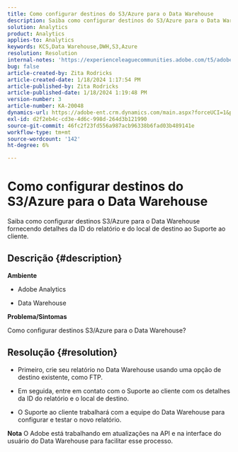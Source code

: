 ```yaml
---
title: Como configurar destinos do S3/Azure para o Data Warehouse
description: Saiba como configurar destinos do S3/Azure para o Data Warehouse.
solution: Analytics
product: Analytics
applies-to: Analytics
keywords: KCS,Data Warehouse,DWH,S3,Azure
resolution: Resolution
internal-notes: 'https://experienceleaguecommunities.adobe.com/t5/adobe-analytics-ideas/amazon-s3-support-for-data-warehouse/idi-p/341037  Azure example: https://jira.corp.adobe.com/browse/AN-259530  S3 example: https://jira.corp.adobe.com/browse/AN-294769'
bug: false
article-created-by: Zita Rodricks
article-created-date: 1/18/2024 1:17:54 PM
article-published-by: Zita Rodricks
article-published-date: 1/18/2024 1:19:48 PM
version-number: 3
article-number: KA-20048
dynamics-url: https://adobe-ent.crm.dynamics.com/main.aspx?forceUCI=1&pagetype=entityrecord&etn=knowledgearticle&id=cf6b0afa-03b6-ee11-a569-6045bd0065f9
exl-id: d2f2eb4c-cd3e-4d6c-998d-264d3b121990
source-git-commit: 46fc2f23fd556a987acb96338b6fad03b489141e
workflow-type: tm+mt
source-wordcount: '142'
ht-degree: 6%

---
```


# Como configurar destinos do S3/Azure para o Data Warehouse


Saiba como configurar destinos S3/Azure para o Data Warehouse fornecendo detalhes da ID do relatório e do local de destino ao Suporte ao cliente.

## Descrição {#description}


<b>Ambiente</b>

- Adobe Analytics

- Data Warehouse

<b>Problema/Sintomas</b>

Como configurar destinos S3/Azure para o Data Warehouse?


## Resolução {#resolution}


- Primeiro, crie seu relatório no Data Warehouse usando uma opção de destino existente, como FTP.

- Em seguida, entre em contato com o Suporte ao cliente com os detalhes da ID do relatório e o local de destino.

- O Suporte ao cliente trabalhará com a equipe do Data Warehouse para configurar e testar o novo relatório.

<b>Nota</b>
O Adobe está trabalhando em atualizações na API e na interface do usuário do Data Warehouse para facilitar esse processo.
